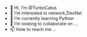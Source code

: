 - 👋 Hi, I’m @TurboCatus
- 👀 I’m interested in network,DevNet
- 🌱 I’m currently learning Python
- 💞️ I’m looking to collaborate on ...
- 📫 How to reach me ...

<!---
TurboCatus/TurboCatus is a ✨ special ✨ repository because its `README.md` (this file) appears on your GitHub profile.
You can click the Preview link to take a look at your changes.
--->
